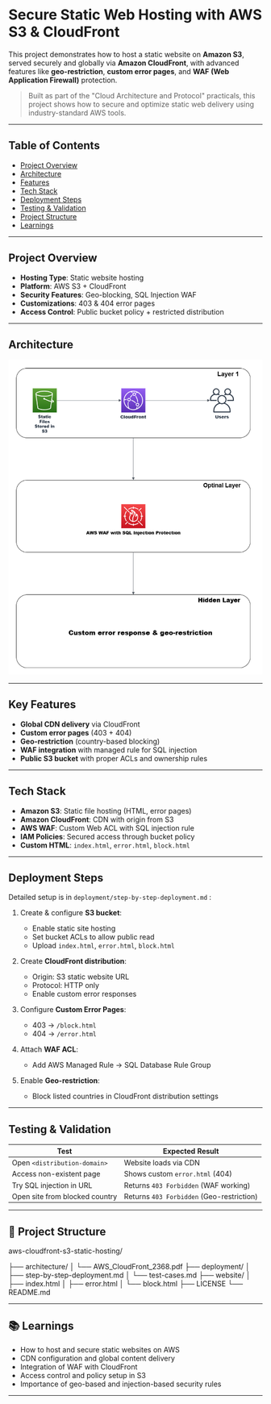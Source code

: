 # Secure Static Web Hosting with AWS S3 & CloudFront

This project demonstrates how to host a static website on **Amazon S3**, served securely and globally via **Amazon CloudFront**, with advanced features like **geo-restriction**, **custom error pages**, and **WAF (Web Application Firewall)** protection.

> Built as part of the "Cloud Architecture and Protocol" practicals, this project shows how to secure and optimize static web delivery using industry-standard AWS tools.

---

## Table of Contents

- [Project Overview](#project-overview)
- [Architecture](#architecture)
- [Features](#features)
- [Tech Stack](#tech-stack)
- [Deployment Steps](#deployment-steps)
- [Testing & Validation](#testing--validation)
- [Project Structure](#project-structure)
- [Learnings](#learnings)

---

## Project Overview

-  **Hosting Type**: Static website hosting
- **Platform**: AWS S3 + CloudFront
- **Security Features**: Geo-blocking, SQL Injection WAF
- **Customizations**: 403 & 404 error pages
- **Access Control**: Public bucket policy + restricted distribution

---

## Architecture

![AWS Architecture Diagram](architecture/architecture.png)

---

## Key Features

- **Global CDN delivery** via CloudFront
- **Custom error pages** (403 + 404)
- **Geo-restriction** (country-based blocking)
- **WAF integration** with managed rule for SQL injection
- **Public S3 bucket** with proper ACLs and ownership rules

---

## Tech Stack

- **Amazon S3**: Static file hosting (HTML, error pages)
- **Amazon CloudFront**: CDN with origin from S3
- **AWS WAF**: Custom Web ACL with SQL injection rule
- **IAM Policies**: Secured access through bucket policy
- **Custom HTML**: `index.html`, `error.html`, `block.html`

---

## Deployment Steps

Detailed setup is in `deployment/step-by-step-deployment.md` :

1. Create & configure **S3 bucket**:
   - Enable static site hosting
   - Set bucket ACLs to allow public read
   - Upload `index.html`, `error.html`, `block.html`

2. Create **CloudFront distribution**:
   - Origin: S3 static website URL
   - Protocol: HTTP only
   - Enable custom error responses

3. Configure **Custom Error Pages**:
   - 403 → `/block.html`
   - 404 → `/error.html`

4. Attach **WAF ACL**:
   - Add AWS Managed Rule → SQL Database Rule Group

5. Enable **Geo-restriction**:
   - Block listed countries in CloudFront distribution settings

---

## Testing & Validation

| Test | Expected Result |
|------|------------------|
| Open `<distribution-domain>` | Website loads via CDN |
| Access non-existent page | Shows custom `error.html` (404) |
| Try SQL injection in URL | Returns `403 Forbidden` (WAF working) |
| Open site from blocked country | Returns `403 Forbidden` (Geo-restriction) |

---

## 📂 Project Structure
aws-cloudfront-s3-static-hosting/

├── architecture/
│ └── AWS_CloudFront_2368.pdf
├── deployment/
│ ├── step-by-step-deployment.md
│ └── test-cases.md
├── website/
│ ├── index.html
│ ├── error.html
│ └── block.html
├── LICENSE
└── README.md

---

## 📚 Learnings

- How to host and secure static websites on AWS
- CDN configuration and global content delivery
- Integration of WAF with CloudFront
- Access control and policy setup in S3
- Importance of geo-based and injection-based security rules

---